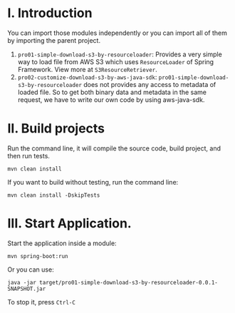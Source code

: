 # I. Introduction
You can import those modules independently or you can import all of them by importing the parent project.

1. `pro01-simple-download-s3-by-resourceloader`: Provides a very simple way to load file from AWS S3 which uses `ResourceLoader` of Spring Framework.
View more at `S3ResourceRetriever`.
2. `pro02-customize-download-s3-by-aws-java-sdk`: `pro01-simple-download-s3-by-resourceloader` does not provides any access to metadata of loaded file. 
So to get both binary data and metadata in the same request, we have to write our own code by using aws-java-sdk.
 
# II. Build projects
Run the command line, it will compile the source code, build project, and then run tests.
```
mvn clean install 
```

If you want to build without testing, run the command line:
```
mvn clean install -DskipTests 
```

# III. Start Application.

Start the application inside a module:
```
mvn spring-boot:run 
``` 
Or you can use:
```
java -jar target/pro01-simple-download-s3-by-resourceloader-0.0.1-SNAPSHOT.jar 
```

To stop it, press `Ctrl-C`
